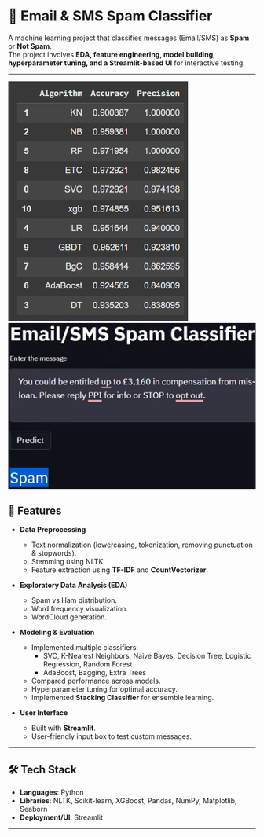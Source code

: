 # 📧 Email & SMS Spam Classifier  

A machine learning project that classifies messages (Email/SMS) as **Spam** or **Not Spam**.  
The project involves **EDA, feature engineering, model building, hyperparameter tuning, and a Streamlit-based UI** for interactive testing.  

---

![Comparision](sms-spam-class/accuracy.png)
![UI](sms-spam-class/spam.png)


## 🚀 Features  
- **Data Preprocessing**  
  - Text normalization (lowercasing, tokenization, removing punctuation & stopwords).  
  - Stemming using NLTK.  
  - Feature extraction using **TF-IDF** and **CountVectorizer**.  

- **Exploratory Data Analysis (EDA)**  
  - Spam vs Ham distribution.  
  - Word frequency visualization.  
  - WordCloud generation.  

- **Modeling & Evaluation**  
  - Implemented multiple classifiers:  
    - SVC, K-Nearest Neighbors, Naive Bayes, Decision Tree, Logistic Regression, Random Forest  
    - AdaBoost, Bagging, Extra Trees  
  - Compared performance across models.  
  - Hyperparameter tuning for optimal accuracy.  
  - Implemented **Stacking Classifier** for ensemble learning.  

- **User Interface**  
  - Built with **Streamlit**.  
  - User-friendly input box to test custom messages.  

---

## 🛠️ Tech Stack  
- **Languages**: Python  
- **Libraries**: NLTK, Scikit-learn, XGBoost, Pandas, NumPy, Matplotlib, Seaborn  
- **Deployment/UI**: Streamlit  

---
